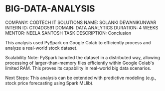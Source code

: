 # BIG-DATA-ANALYSIS
COMPANY: CODTECH IT SOLUTIONS
NAME: SOLANKI DEWANIKUNWAR
INTERN ID: CT04DG591
DOMAIN: DATA ANALYTICS
DURATION: 4 WEEKS
MENTOR: NEELA SANTOSH
TASK DESCRIPTION: Conclusion

This analysis used PySpark on Google Colab to efficiently process and analyze a real-world stock dataset.

Scalability Note:
PySpark handled the dataset in a distributed way, allowing processing of larger-than-memory files efficiently within Google Colab's limited RAM. This proves its capability in real-world big data scenarios.

Next Steps:
This analysis can be extended with predictive modeling (e.g., stock price forecasting using Spark MLlib).
